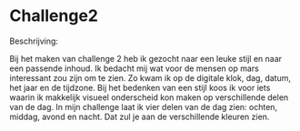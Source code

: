 # Challenge2
Beschrijving: 

Bij het maken van challenge 2 heb ik gezocht naar een leuke stijl en naar een passende inhoud. Ik bedacht mij wat voor de mensen op mars interessant zou zijn om te zien. Zo kwam ik op de digitale klok, dag, datum, het jaar en de tijdzone. 
Bij het bedenken van een stijl koos ik voor iets waarin ik makkelijk visueel onderscheid kon maken op verschillende delen van de dag. In mijn challenge laat ik vier delen van de dag zien: ochten, middag, avond en nacht. Dat zul je aan de verschillende kleuren zien. 
